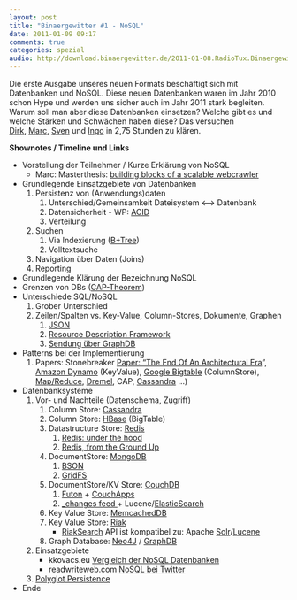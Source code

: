 ```yaml
---
layout: post
title: "Binaergewitter #1 - NoSQL"
date: 2011-01-09 09:17
comments: true
categories: spezial
audio: http://download.binaergewitter.de/2011-01-08.RadioTux.Binaergewitter.NoSQL.mp3
---
```

Die erste Ausgabe unseres neuen Formats beschäftigt sich mit Datenbanken und NoSQL. Diese neuen Datenbanken waren im Jahr 2010 schon Hype und werden uns sicher auch im Jahr 2011 stark begleiten. Warum soll man aber diese Datenbanken einsetzen? Welche gibt es und welche Stärken und Schwächen haben diese? Das versuchen <a href="http://twitter.com/ddeimeke" target="_blank">Dirk</a>, <a href="http://twitter.com/rb2k" target="_blank">Marc</a>, <a href="http://twitter.com/pfleidi" target="_blank">Sven</a> und <a href="http://twitter.com/radiotux" target="_blank">Ingo</a> in 2,75 Stunden zu klären.

<strong>Shownotes / Timeline und Links</strong>
<div>
<ul id="internal-source-marker_0.9715123863425106">
<li>Vorstellung der Teilnehmer / Kurze Erklärung von NoSQL
<ul>
<li>Marc: Masterthesis: <a href="http://blog.marc-seeger.de/2010/12/09/my-thesis-building-blocks-of-a-scalable-webcrawler">building blocks of a scalable webcrawler</a></li>
</ul>
</li>
<li>Grundlegende Einsatzgebiete von Datenbanken
<ol>
<li>Persistenz von (Anwendungs)daten
<ol>
<li>Unterschied/Gemeinsamkeit Dateisystem &lt;--&gt; Datenbank</li>
<li>Datensicherheit - WP: <a href="http://en.wikipedia.org/wiki/ACID">ACID</a></li>
<li>Verteilung</li>
</ol>
</li>
<li>Suchen
<ol>
<li>Via Indexierung (<a href="http://de.wikipedia.org/wiki/B%2B-Baum" target="_blank">B+Tree</a>)</li>
<li>Volltextsuche</li>
</ol>
</li>
<li>Navigation über Daten (Joins)</li>
<li>Reporting</li>
</ol>
</li>
<li>Grundlegende Klärung der Bezeichnung NoSQL</li>
<li>Grenzen von DBs (<a href="http://de.wikipedia.org/wiki/CAP-Theorem" target="_blank">CAP-Theorem</a>)</li>
<li>Unterschiede SQL/NoSQL
<ol>
<li>Grober Unterschied</li>
<li>Zeilen/Spalten vs. Key-Value, Column-Stores, Dokumente, Graphen
<ol>
<li><a href="http://de.wikipedia.org/wiki/JSON">JSON</a></li>
<li><a href="http://de.wikipedia.org/wiki/Resource_Description_Framework">Resource Description Framework</a></li>
<li><a href="http://blog.radiotux.de/2010/12/13/sendung-graphdb/">Sendung über GraphDB</a></li>
</ol>
</li>
</ol>
</li>
<li>Patterns bei der Implementierung
<ol>
<li>Papers: Stonebreaker <a href="http://highscalability.com/blog/2009/4/16/paper-the-end-of-an-architectural-era-its-time-for-a-complet.html">Paper: “The End Of An Architectural Era</a>”, <a href="http://s3.amazonaws.com/AllThingsDistributed/sosp/amazon-dynamo-sosp2007.pdf" target="_blank">Amazon Dynamo</a> (KeyValue), <a href="http://static.googleusercontent.com/external_content/untrusted_dlcp/labs.google.com/en//papers/bigtable-osdi06.pdf " target="_blank">Google Bigtable</a> (ColumnStore), <a href="http://de.wikipedia.org/wiki/MapReduce" target="_blank">Map/Reduce</a>, <a href="http://www.google.com/research/pubs/pub36632.html" target="_blank">Dremel</a>, CAP, <a href="http://www.cs.cornell.edu/projects/ladis2009/papers/lakshman-ladis2009.pdf">Cassandra</a> …)</li>
</ol>
</li>
<li>Datenbanksysteme
  <ol>
<li>Vor- und Nachteile (Datenschema, Zugriff)
  <ol>
  <li>Column Store: <a href="http://cassandra.apache.org/" target="_blank">Cassandra</a></li>
  <li>Column Store: <a href="http://hbase.apache.org/" target="_blank">HBase</a> (BigTable)</li>
  <li>Datastructure Store: <a href="http://redis.io/" target="_blank">Redis</a>
  <ol>
  <li><a href="http://www.pauladamsmith.com/articles/redis_under_the_hood.html">Redis: under the hood</a></li>
  <li><a href="http://blog.mjrusso.com/2010/10/17/redis-from-the-ground-up.html">Redis, from the Ground Up</a></li>
  </ol>
  </li>
  <li>DocumentStore: <a href="http://www.mongodb.org/" target="_blank">MongoDB</a>
  <ol>
  <li><a href="http://bsonspec.org/">BSON</a></li>
  <li><a href="http://www.mongodb.org/display/DOCS/GridFS+Specification">GridFS</a></li>
  </ol>
  </li>
  <li>DocumentStore/KV Store: <a href="http://couchdb.apache.org/" target="_blank">CouchDB </a>
  <ol>
  <li><a href="http://couchdb.apache.org/screenshots.html">Futon</a> + <a href="http://couchapp.org/page/index">CouchApps</a></li>
  <li><a href="http://guide.couchdb.org/draft/notifications.html">_changes feed </a>+ Lucene/<a href="http://www.elasticsearch.com/">ElasticSearch</a></li>
  </ol>
  </li>
  <li>Key Value Store: <a href="http://memcachedb.org/" target="_blank">MemcachedDB</a></li>
  <li>Key Value Store: <a href="http://basho.com/Riak.html" target="_blank">Riak</a>
  <ul>
  <li><a href="http://www.basho.com/riaksearch.html">RiakSearch</a> API ist kompatibel zu: Apache <a href="http://lucene.apache.org/solr/" target="_blank">Solr</a>/<a href="http://lucene.apache.org/" target="_blank">Lucene</a></li>
  </ul>
  </li>
  <li>Graph Database: <a href="http://neo4j.org">Neo4J</a> / <a href="http://www.sones.com/" target="_blank">GraphDB</a></li>
  </ol>
  </li>
  <li>Einsatzgebiete
  <ul>
  <li>kkovacs.eu <a href="http://kkovacs.eu/cassandra-vs-mongodb-vs-couchdb-vs-redis" target="_blank">Vergleich der NoSQL Datenbanken</a></li>
  <li>readwriteweb.com <a href="http://www.readwriteweb.com/cloud/2011/01/how-twitter-uses-nosql.php" target="_blank">NoSQL bei Twitter</a></li>
  </ul>
  </li>
  <li><a href="http://codemonkeyism.com/nosql-polyglott-persistence/" target="_blank">Polyglot Persistence</a></li>
  </ol>
  </li>
  <li>Ende</li>
  </ul>
  </div>
